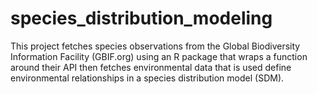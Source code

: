 # species_distribution_modeling

This project fetches species observations from the Global Biodiversity Information Facility (GBIF.org) using an R package that wraps a function around their API then fetches environmental data that is used define environmental relationships in a species distribution model (SDM).